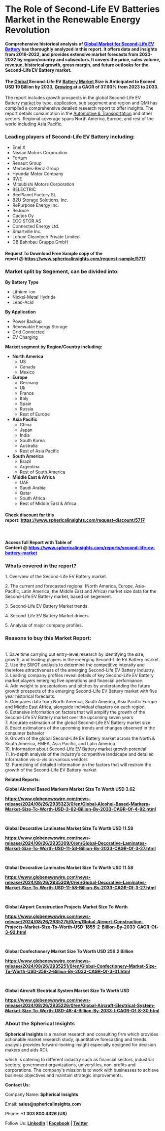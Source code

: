 <div class="content-title">
<h1>The Role of Second-Life EV Batteries Market in the Renewable Energy Revolution</h1>
<p><strong>Comprehensive historical analysis of&nbsp;<span style="color: #0000ff;"><a style="color: #0000ff;" href="https://www.sphericalinsights.com/reports/second-life-ev-battery-market" target="_blank" rel="noopener">Global Market for Second-Life EV Battery</a></span>&nbsp;has thoroughly analyzed in this report. It offers data and insights from 2019-2022, and provides extensive market forecasts from 2023-2032 by region/country and subsectors. It covers the price, sales volume, revenue, historical growth, gross margin, and future outlooks for the Second-Life EV Battery market.</strong></p>
<h4><strong>The&nbsp;<a href="https://www.sphericalinsights.com/reports/battery-thermal-management-system-market" target="_blank" rel="noopener">Global&nbsp;</a>Second-Life EV&nbsp;<a href="https://www.sphericalinsights.com/reports/cell-to-pack-battery-market" target="_blank" rel="noopener">Battery&nbsp;</a><a href="https://www.sphericalinsights.com/reports/transportation-battery-market" target="_blank" rel="noopener">Market&nbsp;</a>Size is Anticipated to Exceed USD 19 Billion by 2033,&nbsp;<a href="https://www.sphericalinsights.com/reports/automotive-start-stop-system-market" target="_blank" rel="noopener">Growing&nbsp;</a>at a CAGR of 37.60% from 2023 to 2033.</strong></h4>
<p>The report includes growth prospects in the global Second-Life EV Battery&nbsp;<a href="https://www.sphericalinsights.com/reports/solar-vehicle-market" target="_blank" rel="noopener">market&nbsp;</a>by type, application, sub segement and region and QMI has compiled a comprehensive detailed research report to offer insights. The report details consumption in the&nbsp;<a href="https://www.sphericalinsights.com/reports/electric-construction-equipment-market" target="_blank" rel="noopener">Automotive &amp; Transportation</a>&nbsp;and other sectors. Regional coverage spans North America, Europe, and rest of the world including Asia Pacific.</p>
<h3><strong>Leading players of Second-Life EV Battery including:</strong></h3>
<ul>
<li>Enel X</li>
<li>Nissan Motors Corporation</li>
<li>Fortum</li>
<li>Renault Group</li>
<li>Mercedes-Benz Group</li>
<li>Hyundai Motor Company</li>
<li>RWE</li>
<li>Mitsubishi Motors Corporation</li>
<li>BELECTRIC</li>
<li>BeePlanet Factory SL</li>
<li>B2U Storage Solutions, Inc.</li>
<li>RePurpose Energy Inc.</li>
<li>ReJoule</li>
<li>Cactos Oy</li>
<li>ECO STOR AS</li>
<li>Connected Energy Ltd.</li>
<li>Smartville Inc.</li>
<li>Lohum Cleantech Private Limited</li>
<li>DB Bahnbau Gruppe GmbH</li>
</ul>
<h4>Request To Download Free Sample copy of the report&nbsp;@&nbsp;<a href="https://www.sphericalinsights.com/request-sample/5717" target="_blank" rel="noopener">https://www.sphericalinsights.com/request-sample/5717</a></h4>
<h3><strong>Market split by Segement, can be divided into:</strong></h3>
<p><strong>By Battery Type</strong></p>
<ul>
<li>Lithium-ion</li>
<li>Nickel-Metal Hydride</li>
<li>Lead-Acid</li>
</ul>
<p><strong>By Application</strong></p>
<ul>
<li>Power Backup</li>
<li>Renewable Energy Storage</li>
<li>Grid Connected</li>
<li>EV Charging</li>
</ul>
<p><strong>Market segment by Region/Country including:</strong></p>
<ul>
<li><strong>North America</strong>
<ul>
<li>US</li>
<li>Canada</li>
<li>Mexico</li>
</ul>
</li>
<li><strong>Europe</strong>
<ul>
<li>Germany</li>
<li>Uk</li>
<li>France</li>
<li>Italy</li>
<li>Spain</li>
<li>Russia</li>
<li>Rest of Europe</li>
</ul>
</li>
<li><strong>Asia Pacific</strong>
<ul>
<li>China</li>
<li>Japan</li>
<li>India</li>
<li>South Korea</li>
<li>Australia</li>
<li>Rest of Asia Pacific</li>
</ul>
</li>
<li><strong>South America</strong>
<ul>
<li>Brazil</li>
<li>Argentina</li>
<li>Rest of South America</li>
</ul>
</li>
<li><strong>Middle East &amp; Africa</strong>
<ul>
<li>UAE</li>
<li>Saudi Arabia</li>
<li>Qatar</li>
<li>South Africa</li>
<li>Rest of Middle East &amp; Africa</li>
</ul>
</li>
</ul>
<h4>Check discount for this report:&nbsp;<a href="https://www.sphericalinsights.com/request-discount/5717" target="_blank" rel="noopener">https://www.sphericalinsights.com/request-discount/5717</a></h4>
<p>&nbsp;</p>
<h4>Access full Report with Table of Content&nbsp;@&nbsp;<span style="color: #0000ff;"><a style="color: #0000ff;" href="https://www.sphericalinsights.com/reports/second-life-ev-battery-market" target="_blank" rel="noopener">https://www.sphericalinsights.com/reports/second-life-ev-battery-market</a></span></h4>
<h3><strong>Whats covered in the report?</strong></h3>
<p>1. Overview of the Second-Life EV Battery market.</p>
<p>2. The current and forecasted regional (North America, Europe, Asia-Pacific, Latin America, the Middle East and Africa) market size data for the Second-Life EV Battery market, based on segement.</p>
<p>3. Second-Life EV Battery Market trends.</p>
<p>4. Second-Life EV Battery Market drivers.</p>
<p>5. Analysis of major company profiles.</p>
<h3><strong>Reasons to buy this Market Report:</strong></h3>
<p><br />1. Save time carrying out entry-level research by identifying the size, growth, and leading players in the emerging Second-Life EV Battery market.<br />2. Use the SWOT analysis to determine the competitive intensity and therefore attractiveness of the emerging Second-Life EV Battery Industry.<br />3. Leading company profiles reveal details of key Second-Life EV Battery market players emerging five operations and financial performance.<br />4. Add weight to presentations and pitches by understanding the future growth prospects of the emerging Second-Life EV Battery market with five year historical forecasts.<br />5. Compares data from North America, South America, Asia Pacific Europe and Middle East Africa, alongside individual chapters on each region.<br />6. Extensive information on factors that will amplify the growth of the Second-Life EV Battery market over the upcoming seven years<br />7. Accurate estimation of the global Second-Life EV Battery market size<br />8. Exact estimations of the upcoming trends and changes observed in the consumer behavior<br />9. Growth of the global Second-Life EV Battery market across the North &amp; South America, EMEA, Asia Pacific, and Latin America<br />10. Information about Second-Life EV Battery market growth potential<br />11. In-depth analysis of the industry&rsquo;s competitive landscape and detailed information vis-a-vis on various vendors<br />12. Furnishing of detailed information on the factors that will restrain the growth of the Second-Life EV Battery market</p>
<p><strong>Related Reports:</strong></p>
<p><strong>Global Alcohol Based Markers Market Size To Worth USD 3.62</strong></p>
<p><strong><a href="https://www.globenewswire.com/news-release/2024/08/26/2935323/0/en/Global-Alcohol-Based-Markers-Market-Size-To-Worth-USD-3-62-Billion-By-2033-CAGR-Of-4-92.html">https://www.globenewswire.com/news-release/2024/08/26/2935323/0/en/Global-Alcohol-Based-Markers-Market-Size-To-Worth-USD-3-62-Billion-By-2033-CAGR-Of-4-92.html</a></strong></p>
<p><strong>&nbsp;</strong></p>
<p><strong>Global Decorative Laminates Market Size To Worth USD 11.58</strong></p>
<p><strong><a href="https://www.globenewswire.com/news-release/2024/08/26/2935309/0/en/Global-Decorative-Laminates-Market-Size-To-Worth-USD-11-58-Billion-By-2033-CAGR-Of-3-27.html">https://www.globenewswire.com/news-release/2024/08/26/2935309/0/en/Global-Decorative-Laminates-Market-Size-To-Worth-USD-11-58-Billion-By-2033-CAGR-Of-3-27.html</a></strong></p>
<p><strong>&nbsp;</strong></p>
<p><strong>Global Decorative Laminates Market Size To Worth USD 11.58</strong></p>
<p><strong><a href="https://www.globenewswire.com/news-release/2024/08/26/2935309/0/en/Global-Decorative-Laminates-Market-Size-To-Worth-USD-11-58-Billion-By-2033-CAGR-Of-3-27.html">https://www.globenewswire.com/news-release/2024/08/26/2935309/0/en/Global-Decorative-Laminates-Market-Size-To-Worth-USD-11-58-Billion-By-2033-CAGR-Of-3-27.html</a></strong></p>
<p><strong>&nbsp;</strong></p>
<p><strong>Global Airport Construction Projects Market Size To Worth</strong></p>
<p><strong><a href="https://www.globenewswire.com/news-release/2024/08/26/2935275/0/en/Global-Airport-Construction-Projects-Market-Size-To-Worth-USD-1855-2-Billion-By-2033-CAGR-Of-3-92.html">https://www.globenewswire.com/news-release/2024/08/26/2935275/0/en/Global-Airport-Construction-Projects-Market-Size-To-Worth-USD-1855-2-Billion-By-2033-CAGR-Of-3-92.html</a></strong></p>
<p><strong>&nbsp;</strong></p>
<p><strong>Global Confectionery Market Size To Worth USD 256.2 Billion</strong></p>
<p><strong><a href="https://www.globenewswire.com/news-release/2024/08/26/2935251/0/en/Global-Confectionery-Market-Size-To-Worth-USD-256-2-Billion-By-2033-CAGR-Of-3-01.html">https://www.globenewswire.com/news-release/2024/08/26/2935251/0/en/Global-Confectionery-Market-Size-To-Worth-USD-256-2-Billion-By-2033-CAGR-Of-3-01.html</a></strong></p>
<p><strong>&nbsp;</strong></p>
<p><strong>Global Aircraft Electrical System Market Size To Worth USD</strong></p>
<p><strong><a href="https://www.globenewswire.com/news-release/2024/08/26/2935226/0/en/Global-Aircraft-Electrical-System-Market-Size-To-Worth-USD-46-4-Billion-By-2033-l-CAGR-Of-8-30.html">https://www.globenewswire.com/news-release/2024/08/26/2935226/0/en/Global-Aircraft-Electrical-System-Market-Size-To-Worth-USD-46-4-Billion-By-2033-l-CAGR-Of-8-30.html</a></strong></p>
<h3><strong>About the Spherical Insights</strong></h3>
<p><strong>Spherical Insights</strong>&nbsp;is a market research and consulting firm which provides actionable market research study, quantitative forecasting and trends analysis provides forward-looking insight especially designed for decision makers and aids ROI.</p>
<p>which is catering to different industry such as financial sectors, industrial sectors, government organizations, universities, non-profits and corporations. The company's mission is to work with businesses to achieve business objectives and maintain strategic improvements.</p>
<p><strong>Contact Us:</strong></p>
<p>Company Name:&nbsp;<strong>Spherical Insights</strong></p>
<p>Email:&nbsp;<strong>sales@sphericalinsights.com</strong></p>
<p>Phone:&nbsp;<strong>+1 303 800 4326 (US)</strong></p>
<p>Follow Us:&nbsp;<strong><a href="https://www.linkedin.com/company/spherical-insight/"><u>LinkedIn</u></a>&nbsp;|&nbsp;<a href="https://www.facebook.com/sphericalinsights22"><u>Facebook</u></a>&nbsp;|&nbsp;<a href="https://twitter.com/SInsights_US"><u>Twitter</u></a></strong></p>
</div>
